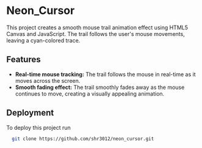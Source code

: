 
# Neon_Cursor

This project creates a smooth mouse trail animation effect using HTML5 Canvas and JavaScript. The trail follows the user's mouse movements, leaving a cyan-colored trace.


## Features 

- **Real-time mouse tracking:** The trail follows the mouse in real-time as it moves across the screen.
- **Smooth fading effect:** The trail smoothly fades away as the mouse continues to move, creating a visually appealing animation.


## Deployment

To deploy this project run

```bash
  git clone https://github.com/shr3012/neon_cursor.git
```

